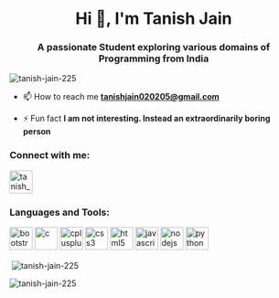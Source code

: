 <h1 align="center">Hi 👋, I'm Tanish Jain</h1>
<h3 align="center">A passionate Student exploring various domains of Programming from India</h3>

<p align="left"> <img
        src="https://komarev.com/ghpvc/?username=tanish-jain-225&label=Profile%20views&color=0e75b6&style=flat"
        alt="tanish-jain-225" /> </p>

- 📫 How to reach me **tanishjain020205@gmail.com**

- ⚡ Fun fact **I am not interesting. Instead an extraordinarily boring person**

<h3 align="left">Connect with me:</h3>
<p align="left">
    <a style="text-decoration: none;" href="https://instagram.com/tanish_jain_225" target="_blank"><img align="center"
            src="https://cdn-icons-png.flaticon.com/128/2111/2111463.png" alt="tanish_jain_225" height="40"
            width="40" /></a>
</p>

<h3 align="left">Languages and Tools:</h3>
<p align="left"> <a style="text-decoration: none;" href="https://getbootstrap.com" target="_blank" rel="noreferrer">
        <img src="https://cdn-icons-png.flaticon.com/128/5968/5968672.png" alt="bootstrap" width="40" height="40" />
    </a>
    <a style="text-decoration: none;" href="https://www.cprogramming.com/" target="_blank" rel="noreferrer"> <img
            src="https://cdn-icons-png.flaticon.com/128/3665/3665923.png" alt="c" width="40" height="40" /> </a>
    <a style="text-decoration: none;" href="https://www.w3schools.com/cpp/" target="_blank" rel="noreferrer"> <img
            src="https://cdn-icons-png.flaticon.com/128/6132/6132222.png" alt="cplusplus" width="40" height="40" /> </a>
    <a style="text-decoration: none;" href="https://www.w3schools.com/css/" target="_blank" rel="noreferrer"> <img
            src="https://cdn-icons-png.flaticon.com/128/732/732190.png" alt="css3" width="40" height="40" /> </a>
    <a style="text-decoration: none;" href="https://www.w3.org/html/" target="_blank" rel="noreferrer"> <img
            src="https://cdn-icons-png.flaticon.com/128/174/174854.png" alt="html5" width="40" height="40" /> </a>
    <a style="text-decoration: none;" href="https://developer.mozilla.org/en-US/docs/Web/JavaScript" target="_blank"
        rel="noreferrer"> <img src="https://cdn-icons-png.flaticon.com/128/5968/5968292.png" alt="javascript" width="40"
            height="40" /> </a>
    <a style="text-decoration: none;" href="https://nodejs.org" target="_blank" rel="noreferrer"> <img
            src="https://t3.ftcdn.net/jpg/03/52/67/82/240_F_352678266_NFcwIwhhY76mkQItT4lCxyxcCTP3LgvY.jpg" alt="nodejs"
            width="40" height="40" /> </a>
    <a style="text-decoration: none;" href="https://www.python.org" target="_blank" rel="noreferrer"> <img
            src="https://cdn-icons-png.flaticon.com/128/5968/5968350.png" alt="python" width="40" height="40" /> </a>
</p>

<p>&nbsp;<img align="center"
        src="https://github-readme-stats.vercel.app/api?username=tanish-jain-225&show_icons=true&locale=en"
        alt="tanish-jain-225" /></p>

<p><img align="center" src="https://github-readme-streak-stats.herokuapp.com/?user=tanish-jain-225&"
        alt="tanish-jain-225" /></p>
